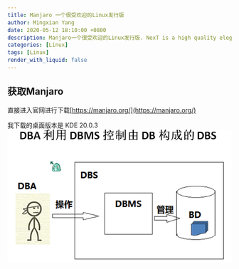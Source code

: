 ```yaml
---
title: Manjaro 一个很受欢迎的Linux发行版
author: Mingxian Yang
date: 2020-05-12 18:10:00 +0800
description: Manjaro一个很受欢迎的Linux发行版. NexT is a high quality elegant Jekyll theme ported from Hexo Next. It is crafted from scratch, with love.
categories: [Linux]
tags: [Linux]
render_with_liquid: false
---
```





## 获取Manjaro

直接进入官网进行下载[https://manjaro.org/](https://manjaro.org/)

我下载的桌面版本是 KDE 20.0.3
![KDE](/assets/imgs/2020/01.png)
